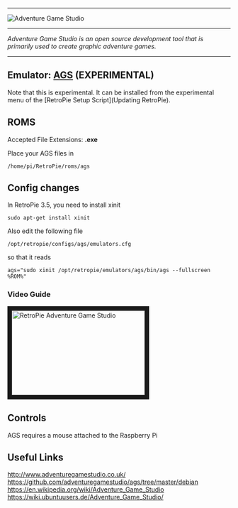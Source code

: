 ***

![Adventure Game Studio](http://i.imgur.com/eBMyMvj.png)

***
_Adventure Game Studio is an open source development tool that is primarily used to create graphic adventure games._

***
## Emulator: [AGS](https://github.com/adventuregamestudio/ags/tree/master/debian) (EXPERIMENTAL)

Note that this is experimental. It can be installed from the experimental menu of the [RetroPie Setup Script](Updating RetroPie).

## ROMS
Accepted File Extensions: **.exe**

Place your AGS files in
```
/home/pi/RetroPie/roms/ags
```

## Config changes
In RetroPie 3.5, you need to install xinit
```
sudo apt-get install xinit
```

Also edit the following file
```
/opt/retropie/configs/ags/emulators.cfg
```
so that it reads
```
ags="sudo xinit /opt/retropie/emulators/ags/bin/ags --fullscreen %ROM%"
```

### Video Guide  

<a href="https://www.youtube.com/watch?v=cH_784XOsiM" target="_blank"><img src="https://i.ytimg.com/vi_webp/cH_784XOsiM/mqdefault.webp" 
alt="RetroPie Adventure Game Studio" width="300" height="190" border="10" /></a>  

## Controls

AGS requires a mouse attached to the Raspberry Pi

## Useful Links
http://www.adventuregamestudio.co.uk/  
https://github.com/adventuregamestudio/ags/tree/master/debian  
https://en.wikipedia.org/wiki/Adventure_Game_Studio  
https://wiki.ubuntuusers.de/Adventure_Game_Studio/
